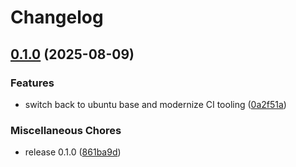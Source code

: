 # Changelog

## [0.1.0](https://github.com/axolotlcloud/cups-avahi-airprint/compare/v0.1.0...v0.1.0) (2025-08-09)


### Features

* switch back to ubuntu base and modernize CI tooling ([0a2f51a](https://github.com/axolotlcloud/cups-avahi-airprint/commit/0a2f51a8c31bd1c1706bdc41dd1ab5259578a645))


### Miscellaneous Chores

* release 0.1.0 ([861ba9d](https://github.com/axolotlcloud/cups-avahi-airprint/commit/861ba9dce5f2c45a71b5e3b1ba9733f93222de31))
